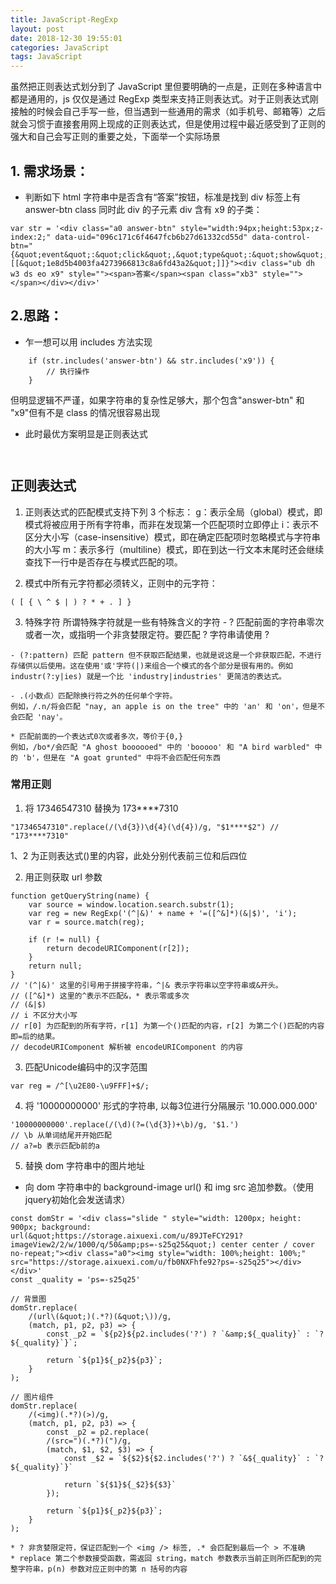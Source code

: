 ```yaml
---
title: JavaScript-RegExp
layout: post
date: 2018-12-30 19:55:01
categories: JavaScript
tags: JavaScript
---
```


虽然把正则表达式划分到了 JavaScript 里但要明确的一点是，正则在多种语言中都是通用的，js 仅仅是通过 RegExp 类型来支持正则表达式。对于正则表达式刚接触的时候会自己手写一些，但当遇到一些通用的需求（如手机号、邮箱等）之后就会习惯于直接套用网上现成的正则表达式，但是使用过程中最近感受到了正则的强大和自己会写正则的重要之处，下面举一个实际场景

## 1. 需求场景：
- 判断如下 html 字符串中是否含有“答案”按钮，标准是找到 div 标签上有 answer-btn class 同时此 div 的子元素 div 含有 x9 的子类：
```
var str = '<div class="a0 answer-btn" style="width:94px;height:53px;z-index:2;" data-uid="096c171c6f4647fcb6b27d61332cd55d" data-control-btn="{&quot;event&quot;:&quot;click&quot;,&quot;type&quot;:&quot;show&quot;,&quot;target&quot;:[[&quot;1e8d5b4003fa4273966813c8a6fd43a2&quot;]]}"><div class="ub dh w3 ds eo x9" style=""><span>答案</span><span class="xb3" style=""></span></div></div>'
```

## 2.思路：
- 乍一想可以用 includes 方法实现
```
    if (str.includes('answer-btn') && str.includes('x9')) {
        // 执行操作
    }
```
但明显逻辑不严谨，如果字符串的复杂性足够大，那个包含"answer-btn" 和 "x9"但有不是 class 的情况很容易出现
- 此时最优方案明显是正则表达式
```
    
```

## 正则表达式
  1. 正则表达式的匹配模式支持下列 3 个标志：
  g：表示全局（global）模式，即模式将被应用于所有字符串，而非在发现第一个匹配项时立即停止
  i：表示不区分大小写（case-insensitive）模式，即在确定匹配项时忽略模式与字符串的大小写
  m：表示多行（multiline）模式，即在到达一行文本末尾时还会继续查找下一行中是否存在与模式匹配的项。

  2. 模式中所有元字符都必须转义，正则中的元字符：
  ```
  ( [ { \ ^ $ | ) ? * + . ] }
  ```
  3. 特殊字符
    所谓特殊字符就是一些有特殊含义的字符
    - ?  匹配前面的字符串零次或者一次，或指明一个非贪婪限定符。要匹配 ? 字符串请使用 \?

    - (?:pattern) 匹配 pattern 但不获取匹配结果，也就是说这是一个非获取匹配，不进行存储供以后使用。这在使用'或'字符(|)来组合一个模式的各个部分是很有用的。例如 industr(?:y|ies) 就是一个比 'industry|industries' 更简洁的表达式。

    - .(小数点）匹配除换行符之外的任何单个字符。
    例如，/.n/将会匹配 "nay, an apple is on the tree" 中的 'an' 和 'on'，但是不会匹配 'nay'。

    * 匹配前面的一个表达式0次或者多次，等价于{0,}
    例如，/bo*/会匹配 "A ghost boooooed" 中的 'booooo' 和 "A bird warbled" 中的 'b'，但是在 "A goat grunted" 中将不会匹配任何东西

### 常用正则
1. 将 17346547310 替换为 173****7310
```
"17346547310".replace(/(\d{3})\d{4}(\d{4})/g, "$1****$2") // "173****7310"
```
$1、$2 为正则表达式()里的内容，此处分别代表前三位和后四位


2. 用正则获取 url 参数
```
function getQueryString(name) {
    var source = window.location.search.substr(1);
    var reg = new RegExp('(^|&)' + name + '=([^&]*)(&|$)', 'i');
    var r = source.match(reg);

    if (r != null) {
        return decodeURIComponent(r[2]);
    }
    return null;
}
// '(^|&)' 这里的引号用于拼接字符串，^|& 表示字符串以空字符串或&开头。
// ([^&]*) 这里的^表示不匹配&，* 表示零或多次
// (&|$)
// i 不区分大小写
// r[0] 为匹配到的所有字符，r[1] 为第一个()匹配的内容，r[2] 为第二个()匹配的内容即=后的结果。
// decodeURIComponent 解析被 encodeURIComponent 的内容
```

3. 匹配Unicode编码中的汉字范围
```
var reg = /^[\u2E80-\u9FFF]+$/;
```

4. 将 '10000000000' 形式的字符串, 以每3位进行分隔展示 '10.000.000.000'
```
'10000000000'.replace(/(\d)(?=(\d{3})+\b)/g, '$1.')
// \b 从单词结尾开开始匹配
// a?=b 表示匹配b前的a
```

5. 替换 dom 字符串中的图片地址
* 向 dom 字符串中的 background-image url() 和 img src 追加参数。（使用jquery初始化会发送请求）
```
const domStr = '<div class="slide " style="width: 1200px; height: 900px; background: url(&quot;https://storage.aixuexi.com/u/89JTeFCY291?imageView2/2/w/1000/q/50&amp;ps=-s25q25&quot;) center center / cover no-repeat;"><div class="a0"><img style="width: 100%;height: 100%;" src="https://storage.aixuexi.com/u/fb0NXFhfe92?ps=-s25q25"></div></div>'
const _quality = 'ps=-s25q25'

// 背景图
domStr.replace(
    /(url\(&quot;)(.*?)(&quot;\))/g,
    (match, p1, p2, p3) => {
        const _p2 = `${p2}${p2.includes('?') ? `&amp;${_quality}` : `?${_quality}`}`;

        return `${p1}${_p2}${p3}`;
    }
);

// 图片组件
domStr.replace(
    /(<img)(.*?)(>)/g,
    (match, p1, p2, p3) => {
        const _p2 = p2.replace(
        /(src=")(.*?)(")/g,
        (match, $1, $2, $3) => {
            const _$2 = `${$2}${$2.includes('?') ? `&${_quality}` : `?${_quality}`}`

            return `${$1}${_$2}${$3}`
        });

        return `${p1}${_p2}${p3}`;
    }
);

* ? 非贪婪限定符，保证匹配到一个 <img /> 标签, .* 会匹配到最后一个 > 不准确
* replace 第二个参数接受函数，需返回 string，match 参数表示当前正则所匹配到的完整字符串，p(n) 参数对应正则中的第 n 括号的内容
```
